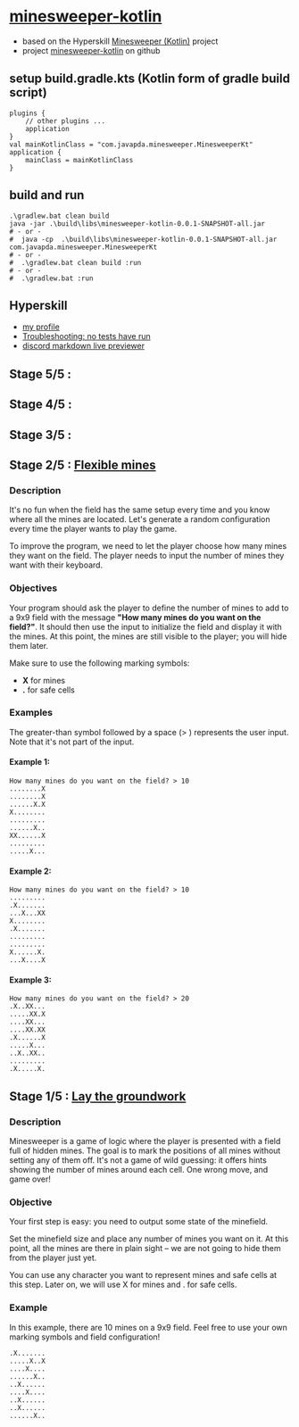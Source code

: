 # [minesweeper-kotlin](https://hyperskill.org/projects/8)
* based on the Hyperskill [Minesweeper (Kotlin)](https://hyperskill.org/projects/8) project
* project [minesweeper-kotlin](https://github.com/javapda/minesweeper-kotlin) on github

## setup build.gradle.kts (Kotlin form of gradle build script)
```
plugins {
    // other plugins ...
    application
}
val mainKotlinClass = "com.javapda.minesweeper.MinesweeperKt"
application {
    mainClass = mainKotlinClass
}

```
## build and run
```
.\gradlew.bat clean build 
java -jar .\build\libs\minesweeper-kotlin-0.0.1-SNAPSHOT-all.jar
# - or - 
#  java -cp  .\build\libs\minesweeper-kotlin-0.0.1-SNAPSHOT-all.jar  com.javapda.minesweeper.MinesweeperKt
# - or - 
#  .\gradlew.bat clean build :run
# - or - 
#  .\gradlew.bat :run
```
## Hyperskill
* [my profile](https://hyperskill.org/profile/615178637)
* [Troubleshooting: no tests have run](https://plugins.jetbrains.com/plugin/10081-jetbrains-academy/docs/troubleshooting-guide.html#no_tests_have_run)
* [discord markdown live previewer](https://discord-markdown-live-previewer.vercel.app/)

## Stage 5/5 : 
## Stage 4/5 : 
## Stage 3/5 : 
## Stage 2/5 : [Flexible mines](https://hyperskill.org/projects/8/stages/47/implement)
### Description
It's no fun when the field has the same setup every time and you know where all the mines are located. Let's generate a random configuration every time the player wants to play the game.

To improve the program, we need to let the player choose how many mines they want on the field. The player needs to input the number of mines they want with their keyboard.

### Objectives
Your program should ask the player to define the number of mines to add to a 9x9 field with the message 
**"How many mines do you want on the field?"**. It should then use the input to initialize the field and display it with the mines. At this point, the mines are still visible to the player; you will hide them later.

Make sure to use the following marking symbols:

* **X** for mines
* **.** for safe cells
### Examples
The greater-than symbol followed by a space (> ) represents the user input. Note that it's not part of the input.

#### Example 1:
```
How many mines do you want on the field? > 10
........X
........X
......X.X
X........
.........
......X..
XX......X
.........
.....X...
```
#### Example 2:
```
How many mines do you want on the field? > 10
.........
.X.......
...X...XX
X........
.X.......
.........
.........
X......X.
...X....X
```
#### Example 3:
```
How many mines do you want on the field? > 20
.X..XX...
.....XX.X
....XX...
....XX.XX
.X......X
.....X...
..X..XX..
.........
.X.....X.
```
## Stage 1/5 : [Lay the groundwork](https://hyperskill.org/projects/8/stages/46/implement)
### Description
Minesweeper is a game of logic where the player is presented with a field full of hidden mines. The goal is to mark the positions of all mines without setting any of them off. It's not a game of wild guessing: it offers hints showing the number of mines around each cell. One wrong move, and game over!

### Objective
Your first step is easy: you need to output some state of the minefield.

Set the minefield size and place any number of mines you want on it. At this point, all the mines are there in plain sight – we are not going to hide them from the player just yet.

You can use any character you want to represent mines and safe cells at this step. Later on, we will use X for mines and . for safe cells.

### Example
In this example, there are 10 mines on a 9x9 field. Feel free to use your own marking symbols and field configuration!
```
.X.......
.....X..X
....X....
......X..
..X......
....X....
..X......
..X......
......X..
```
